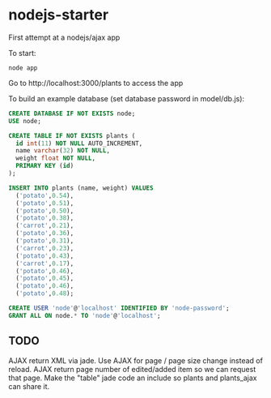 nodejs-starter
==============

First attempt at a nodejs/ajax app


To start:

`node app`


Go to http://localhost:3000/plants to access the app


To build an example database (set database password in model/db.js):

```sql
CREATE DATABASE IF NOT EXISTS node;
USE node;

CREATE TABLE IF NOT EXISTS plants (
  id int(11) NOT NULL AUTO_INCREMENT,
  name varchar(32) NOT NULL,
  weight float NOT NULL,
  PRIMARY KEY (id)
);

INSERT INTO plants (name, weight) VALUES
  ('potato',0.54),
  ('potato',0.51),
  ('potato',0.50),
  ('potato',0.38),
  ('carrot',0.21),
  ('potato',0.36),
  ('potato',0.31),
  ('carrot',0.23),
  ('potato',0.43),
  ('carrot',0.17),
  ('potato',0.46),
  ('potato',0.45),
  ('potato',0.46),
  ('potato',0.48);

CREATE USER 'node'@'localhost' IDENTIFIED BY 'node-password';
GRANT ALL ON node.* TO 'node'@'localhost';
```


TODO
----
AJAX return XML via jade.
Use AJAX for page / page size change instead of reload.
AJAX return page number of edited/added item so we can request that page.
Make the "table" jade code an include so plants and plants_ajax can share it.

